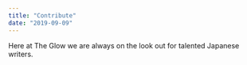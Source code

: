```yaml
---
title: "Contribute"
date: "2019-09-09"
---
```

Here at The Glow we are always on the look out for talented Japanese writers.
